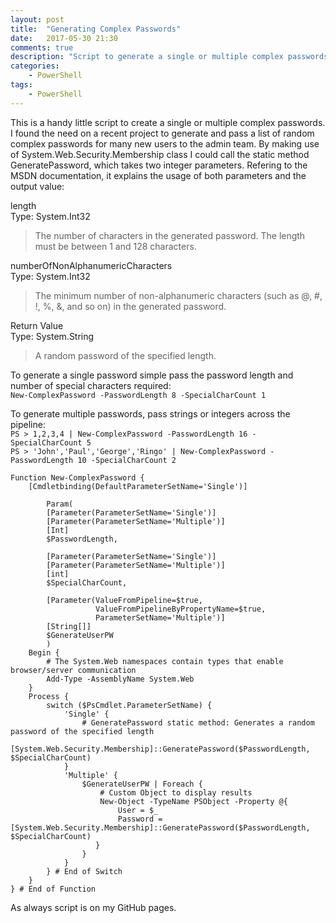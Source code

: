 ```yaml
---
layout: post
title:  "Generating Complex Passwords"
date:   2017-05-30 21:30
comments: true
description: "Script to generate a single or multiple complex passwords"
categories: 
    - PowerShell
tags: 
    - PowerShell
---
```


This is a handy little script to create a single or multiple complex passwords. 
I found the need on a recent project to generate and pass a list of random complex passwords for many new users
to the admin team. 
 By making use of System.Web.Security.Membership class I could call the static method GeneratePassword, which takes two
integer parameters. Refering to the MSDN documentation, it explains the usage of both parameters and the output value:


length  
Type: System.Int32  
> The number of characters in the generated password. The length must be between 1 and 128 characters. 

numberOfNonAlphanumericCharacters  
Type: System.Int32  
> The minimum number of non-alphanumeric characters (such as @, #, !, %, &, and so on) in the generated password. 

Return Value  
Type: System.String   
> A random password of the specified length.

To generate a single password simple pass the password length and number of special characters required:  
```New-ComplexPassword -PasswordLength 8 -SpecialCharCount 1```

To generate multiple passwords, pass strings or integers across the pipeline:  
```PS > 1,2,3,4 | New-ComplexPassword -PasswordLength 16 -SpecialCharCount 5```  
```PS > 'John','Paul','George','Ringo' | New-ComplexPassword -PasswordLength 10 -SpecialCharCount 2```

```
Function New-ComplexPassword {
    [Cmdletbinding(DefaultParameterSetName='Single')]

        Param(
        [Parameter(ParameterSetName='Single')]
        [Parameter(ParameterSetName='Multiple')]
        [Int]
        $PasswordLength,

        [Parameter(ParameterSetName='Single')]
        [Parameter(ParameterSetName='Multiple')]
        [int]
        $SpecialCharCount,

        [Parameter(ValueFromPipeline=$true,
                   ValueFromPipelineByPropertyName=$true,
                   ParameterSetName='Multiple')]
        [String[]]
        $GenerateUserPW
        )
    Begin {   
        # The System.Web namespaces contain types that enable browser/server communication
        Add-Type -AssemblyName System.Web 
    }
    Process {
        switch ($PsCmdlet.ParameterSetName) {
            'Single' {
                # GeneratePassword static method: Generates a random password of the specified length
                [System.Web.Security.Membership]::GeneratePassword($PasswordLength, $SpecialCharCount)
            }
            'Multiple' {
                $GenerateUserPW | Foreach {
                    # Custom Object to display results
                    New-Object -TypeName PSObject -Property @{
                        User = $_
                        Password = [System.Web.Security.Membership]::GeneratePassword($PasswordLength, $SpecialCharCount)
                   }
                }
            }
        } # End of Switch
    }
} # End of Function
```

As always script is on my GitHub pages.
<script src="https://github.com/Graham-Beer/New-ComplexPassword.git"></script>
